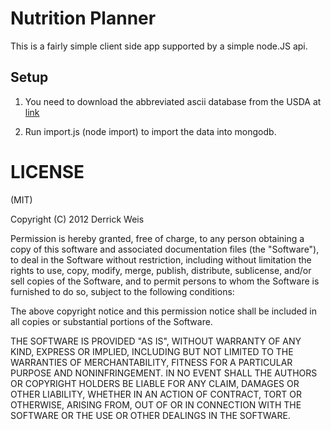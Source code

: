 # Nutrition Planner #

This is a fairly simple client side app supported by a simple node.JS api.

## Setup ##

1. You need to download the abbreviated ascii database from the USDA at
[link](http://www.nal.usda.gov/fnic/foodcomp/Data/SR18/dnload/sr18nld.html)

2. Run import.js (node import) to import the data into mongodb.


# LICENSE #

(MIT)

Copyright (C) 2012 Derrick Weis

Permission is hereby granted, free of charge, to any person obtaining a copy of this software and associated documentation files (the "Software"), to deal in the Software without restriction, including without limitation the rights to use, copy, modify, merge, publish, distribute, sublicense, and/or sell copies of the Software, and to permit persons to whom the Software is furnished to do so, subject to the following conditions:

The above copyright notice and this permission notice shall be included in all copies or substantial portions of the Software.

THE SOFTWARE IS PROVIDED "AS IS", WITHOUT WARRANTY OF ANY KIND, EXPRESS OR IMPLIED, INCLUDING BUT NOT LIMITED TO THE WARRANTIES OF MERCHANTABILITY, FITNESS FOR A PARTICULAR PURPOSE AND NONINFRINGEMENT. IN NO EVENT SHALL THE AUTHORS OR COPYRIGHT HOLDERS BE LIABLE FOR ANY CLAIM, DAMAGES OR OTHER LIABILITY, WHETHER IN AN ACTION OF CONTRACT, TORT OR OTHERWISE, ARISING FROM, OUT OF OR IN CONNECTION WITH THE SOFTWARE OR THE USE OR OTHER DEALINGS IN THE SOFTWARE.
